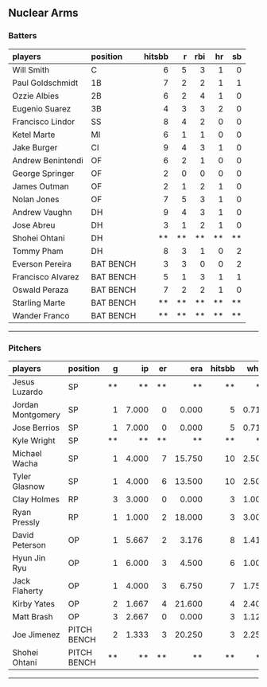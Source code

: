 ## Nuclear Arms

### Batters

 
|players           |position  | hitsbb|  r| rbi| hr| sb| 
|:-----------------|:---------|------:|--:|---:|--:|--:| 
|Will Smith        |C         |      6|  5|   3|  1|  0| 
|Paul Goldschmidt  |1B        |      7|  2|   2|  1|  1| 
|Ozzie Albies      |2B        |      6|  2|   4|  1|  0| 
|Eugenio Suarez    |3B        |      4|  3|   3|  2|  0| 
|Francisco Lindor  |SS        |      8|  4|   2|  0|  0| 
|Ketel Marte       |MI        |      6|  1|   1|  0|  0| 
|Jake Burger       |CI        |      9|  4|   3|  1|  0| 
|Andrew Benintendi |OF        |      6|  2|   1|  0|  0| 
|George Springer   |OF        |      2|  0|   0|  0|  0| 
|James Outman      |OF        |      2|  1|   2|  1|  0| 
|Nolan Jones       |OF        |      7|  5|   3|  1|  0| 
|Andrew Vaughn     |DH        |      9|  4|   3|  1|  0| 
|Jose Abreu        |DH        |      3|  1|   2|  1|  0| 
|Shohei Ohtani     |DH        |     **| **|  **| **| **| 
|Tommy Pham        |DH        |      8|  3|   1|  0|  2| 
|Everson Pereira   |BAT BENCH |      3|  3|   0|  0|  2| 
|Francisco Alvarez |BAT BENCH |      5|  1|   3|  1|  1| 
|Oswald Peraza     |BAT BENCH |      7|  2|   2|  1|  0| 
|Starling Marte    |BAT BENCH |     **| **|  **| **| **| 
|Wander Franco     |BAT BENCH |     **| **|  **| **| **| 


* * *

### Pitchers

 
|players           |position    |  g|    ip| er|    era| hitsbb|  whip| so|  w| sv| 
|:-----------------|:-----------|--:|-----:|--:|------:|------:|-----:|--:|--:|--:| 
|Jesus Luzardo     |SP          | **|    **| **|     **|     **|    **| **| **| **| 
|Jordan Montgomery |SP          |  1| 7.000|  0|  0.000|      5| 0.714|  3|  1|  0| 
|Jose Berrios      |SP          |  1| 7.000|  0|  0.000|      5| 0.714|  8|  1|  0| 
|Kyle Wright       |SP          | **|    **| **|     **|     **|    **| **| **| **| 
|Michael Wacha     |SP          |  1| 4.000|  7| 15.750|     10| 2.500|  3|  0|  0| 
|Tyler Glasnow     |SP          |  1| 4.000|  6| 13.500|     10| 2.500|  4|  0|  0| 
|Clay Holmes       |RP          |  3| 3.000|  0|  0.000|      3| 1.000|  2|  0|  3| 
|Ryan Pressly      |RP          |  1| 1.000|  2| 18.000|      3| 3.000|  1|  0|  0| 
|David Peterson    |OP          |  1| 5.667|  2|  3.176|      8| 1.412| 10|  0|  0| 
|Hyun Jin Ryu      |OP          |  1| 6.000|  3|  4.500|      6| 1.000|  5|  0|  0| 
|Jack Flaherty     |OP          |  1| 4.000|  3|  6.750|      7| 1.750|  6|  0|  0| 
|Kirby Yates       |OP          |  2| 1.667|  4| 21.600|      4| 2.400|  2|  0|  1| 
|Matt Brash        |OP          |  3| 2.667|  0|  0.000|      3| 1.125|  4|  0|  0| 
|Joe Jimenez       |PITCH BENCH |  2| 1.333|  3| 20.250|      3| 2.250|  2|  0|  0| 
|Shohei Ohtani     |PITCH BENCH | **|    **| **|     **|     **|    **| **| **| **| 


* * *


